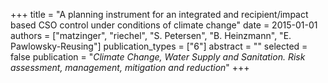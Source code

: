 +++
title = "A planning instrument for an integrated and recipient/impact based CSO control under conditions of climate change"
date = 2015-01-01
authors = ["matzinger", "riechel", "S. Petersen", "B. Heinzmann", "E. Pawlowsky-Reusing"]
publication_types = ["6"]
abstract = ""
selected = false
publication = "*Climate Change, Water Supply and Sanitation. Risk assessment, management, mitigation and reduction*"
+++

